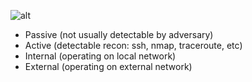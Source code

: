 ![alt](https://git.cybbh.space/net/public/raw/master/modules/networking/slides-v4/images/recon.png)
- Passive (not usually detectable by adversary)
- Active (detectable recon: ssh, nmap, traceroute, etc)
- Internal (operating on local network)
- External (operating on external network)
